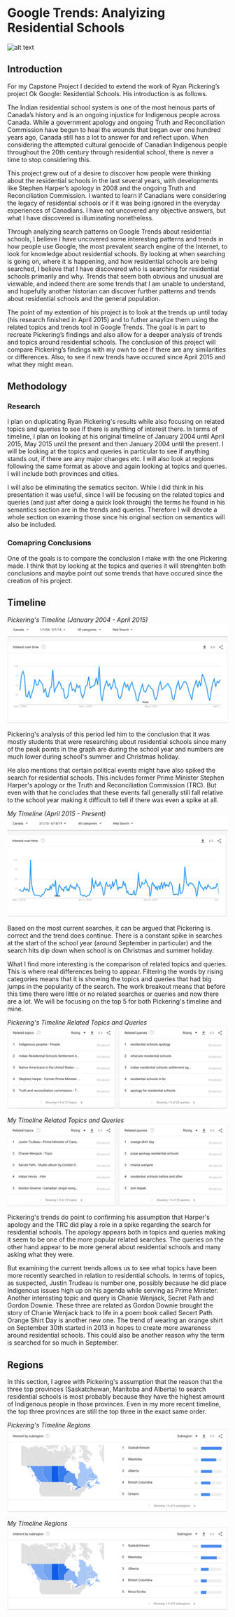 # Google Trends: Analyizing Residential Schools

![alt text][logo]

[logo]: https://ssl.gstatic.com/trends_tpt/fb29f61e3b0419e1e745c9245d00d094c5357b2246bbdf17cd2b03d7349b2c72.png "Google Trends"


## Introduction

For my Capstone Project I decided to extend the work of Ryan Pickering’s project Ok Google: Residential Schools. His introduction is as follows.

The Indian residential school system is one of the most heinous parts of Canada’s history and is an ongoing injustice for Indigenous people across Canada. While a government apology and ongoing Truth and Reconciliation Commission have begun to heal the wounds that began over one hundred years ago, Canada still has a lot to answer for and reflect upon. When considering the attempted cultural genocide of Canadian Indigenous people throughout the 20th century through residential school, there is never a time to stop considering this.

This project grew out of a desire to discover how people were thinking about the residential schools in the last several years, with developments like Stephen Harper’s apology in 2008 and the ongoing Truth and Reconciliation Commission. I wanted to learn if Canadians were considering the legacy of residential schools or if it was being ignored in the everyday experiences of Canadians. I have not uncovered any objective answers, but what I have discovered is illuminating nonetheless.

Through analyzing search patterns on Google Trends about residential schools, I believe I have uncovered some interesting patterns and trends in how people use Google, the most prevalent search engine of the Internet, to look for knowledge about residential schools. By looking at when searching is going on, where it is happening, and how residential schools are being searched, I believe that I have discovered who is searching for residential schools primarily and why. Trends that seem both obvious and unusual are viewable, and indeed there are some trends that I am unable to understand, and hopefully another historian can discover further patterns and trends about residential schools and the general population.

The point of my extention of his project is to look at the trends up until today (his research finished in April 2015) and to futher anaylize them using the related topics and trends tool in Google Trends. The goal is in part to recreate Pickering’s findings and also allow for a deeper analysis of trends and topics around residential schools. The conclusion of this project will compare Pickering’s findings with my own to see if there are any similarities or differences. Also, to see if new trends have occured since April 2015 and what they might mean.

## Methodology

### Research

I plan on duplicating Ryan Pickering's results while also focusing on related topics and queries to see if there is anything of interest there. In terms of timeline, I plan on looking at his original timeline of January 2004 until April 2015, May 2015 until the present and then January 2004 until the present. I will be looking at the topics and queries in particular to see if anything stands out, if there are any major changes etc. I will also look at regions following the same format as above and again looking at topics and queries. I will include both provinces and cities.

I will also be eliminating the sematics seciton. While I did think in his presentation it was useful, since I will be focusing on the related topics and queries (and just after doing a quick look through) the terms he found in his semantics section are in the trends and queries. Therefore I will devote a whole section on examing those since his original section on semantics will also be included. 

### Comapring Conclusions

One of the goals is to compare the conclusion I make with the one Pickering made. I think that by looking at the topics and queries it will strenghten both conclusions and maybe point out some trends that have occured since the creation of his project.

## Timeline

*Pickering's Timeline (January 2004 - April 2015)*
![alt text](https://github.com/xvictoriajordan/Residential-School-Online-Response/blob/master/Pickering%20Data%20timeline.jpeg?raw=true "Pickering Timeline")

Pickering's analysis of this period led him to the conclusion that it was mostly students that were researching about residential schools since many of the peak points in the graph are during the school year and numbers are much lower during school's summer and Christmas holiday. 

He also mentions that certain political events might have also spiked the search for residential schools. This includes former Prime Minister Stephen Harper's apology or the Truth and Reconciliation Commission (TRC). But even with that he concludes that these events fall generally still fall relative to the school year making it difficult to tell if there was even a spike at all.

*My Timeline (April 2015 - Present)*
![alt text](https://github.com/xvictoriajordan/Residential-School-Online-Response/blob/master/Capstone-project/My%20timeline.jpeg?raw=true "My Timeline")

Based on the most current searches, it can be argued that Pickering is correct and the trend does continue. There is a constant spike in searches at the start of the school year (around September in particular) and the search hits dip down when school is on Christmas and summer holiday. 

What I find more interesting is the comparison of related topics and queries. This is where real differences being to appear. Filtering the words by rising categories means that it is showing the topics and queries that had big jumps in the popularity of the search. The work breakout means that before this time there were little or no related searches or queries and now there are a lot. We will be focusing on the top 5 for both Pickering's timeline and mine.

*Pickering's Timeline Related Topics and Queries*
![alt text](https://github.com/xvictoriajordan/Residential-School-Online-Response/blob/master/pickering%20timeline%20topics.jpeg?raw=true)

*My Timeline Related Topics and Queries*
![alt text](https://github.com/xvictoriajordan/Residential-School-Online-Response/blob/master/victoria%20timeline%20topics.jpeg?raw=true)

Pickering's trends do point to confirming his assumption that Harper's apology and the TRC did play a role in a spike regarding the search for residential schools. The apology appears both in topics and queries making it seem to be one of the more popular related searches. The queries on the other hand appear to be more general about residential schools and many asking what they were.  

But examining the current trends allows us to see what topics have been more recently searched in relation to residential schools. In terms of topics, as suspected, Justin Trudeau is number one, possibly because he did place Indigenous issues high up on his agenda while serving as Prime Minister. Another interesting topic and query is Chanie Wenjack, Secret Path and Gordon Downie. These three are related as Gordon Downie brought the story of Chanie Wenjack back to life in a poem book called Secert Path. Orange Shirt Day is another new one. The trend of wearing an orange shirt on September 30th started in 2013 in hopes to create more awareness around residential schools. This could also be another reason why the term is searched for so much in September.

## Regions

In this section, I agree with Pickering's assumption that the reason that the three top provinces (Saskatchewan, Manitoba and Alberta) to search residential schools is most probably because they have the highest amount of Indigenous people in those provinces. Even in my more recent timeline, the top three provinces are still the top three in the exact same order. 

*Pickering's Timeline Regions*
![alt text](https://github.com/xvictoriajordan/Residential-School-Online-Response/blob/master/pickering%20regions.jpeg?raw=true)

*My Timeline Regions*
![alt text](https://github.com/xvictoriajordan/Residential-School-Online-Response/blob/master/victoria%20regions.jpeg?raw=true)
